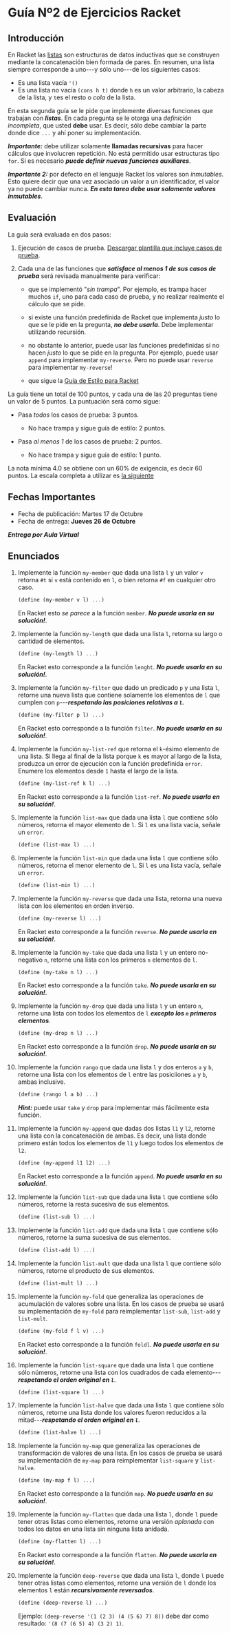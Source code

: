 # Guía Nº2 de Ejercicios Racket #

## Introducción ##


En Racket las
[listas](https://users.dcc.uchile.cl/~etanter/preplai/Estructuras_de_Datos.html#%28part._.Listas%29)
son estructuras de datos inductivas que se construyen mediante la
concatenación bien formada de pares. En resumen, una lista siempre
corresponde a uno---y sólo uno---de los siguientes casos:

- Es una lista vacía `'()`
- Es una lista no vacía `(cons h t)` donde `h` es un valor arbitrario,
la cabeza de la lista, y `t`es el resto o *cola* de la lista.


En esta segunda guía se le pide que implemente diversas funciones que
trabajan con ***listas***. En cada
pregunta se le otorga una *definición incompleta*, que usted **debe**
usar. Es decir, sólo debe cambiar la parte donde dice `...` y ahí
poner su implementación.

***Importante:*** debe utilizar solamente **llamadas recursivas** para
hacer cálculos que involucren repetición. No está permitido usar
estructuras tipo `for`. Si es necesario ***puede definir nuevas
funciones auxiliares***.

***Importante 2:*** por defecto en el lenguaje Racket los valores
son *inmutables*. Esto quiere decir que una vez asociado un valor a un
identificador, el valor ya no puede cambiar nunca. ***En esta tarea
debe usar solamente valores inmutables***.

## Evaluación ##

La guía será evaluada en dos pasos:

1. Ejecución de casos de prueba.
[Descargar plantilla que incluye casos de prueba](plantilla_guia2.rkt).

2. Cada una de las funciones que ***satisface al menos 1 de sus casos de
prueba*** será revisada manualmente para verificar:

	- que se implementó "*sin trampa*". Por ejemplo, es trampa hacer
	muchos `if`, uno para cada caso de prueba, y no realizar realmente
	el cálculo que se pide.

	- si existe una función predefinida de Racket que implementa *justo*
      lo que se le pide en la pregunta, ***no debe usarla***. Debe
      implementar utilizando recursión.

	- no obstante lo anterior, puede usar las funciones predefinidas
      si no hacen *justo* lo que se pide en la pregunta. Por ejemplo,
      puede usar `append` para implementar `my-reverse`. Pero no puede
      usar `reverse` para implementar `my-reverse`!
	
	- que sigue la [Guía de Estilo para Racket](http://docs.racket-lang.org/style/)

La guía tiene un total de 100 puntos, y cada una de las 20 preguntas
tiene un valor de 5 puntos. La puntuación será como sigue:

- Pasa *todos* los casos de prueba: 3 puntos.
	- No hace trampa y sigue guía de estilo: 2 puntos.
	
- Pasa *al menos 1* de los casos de prueba: 2 puntos.
	- No hace trampa y sigue guía de estilo: 1 punto.

La nota mínima 4.0 se obtiene con un 60% de exigencia, es decir 60
puntos. La escala completa a utilizar es
[la siguiente](http://escaladenotas.cl/?nmin=1&nmax=7.0&napr=4.0&exig=60.0&pmax=100.0&paso=1.0&orden=ascendente)

## Fechas Importantes ##

- Fecha de publicación: Martes 17 de Octubre
- Fecha de entrega: **Jueves 26 de Octubre**

***Entrega por Aula Virtual***

## Enunciados ##

1. Implemente la función `my-member` que dada una lista `l` y un valor
   `v` retorna `#t` si `v` está contenido en `l`, o bien retorna `#f`
   en cualquier otro caso.

	```scheme
	(define (my-member v l) ...)
	```

	En Racket esto *se parece* a la función `member`. ***No puede
    usarla en su solución!***.
	

1. Implemente la función `my-length` que dada una lista `l`, retorna
   su largo o cantidad de elementos.

	```scheme
	(define (my-length l) ...)
	```

	En Racket esto corresponde a la función `lenght`. ***No puede
    usarla en su solución!***.
	

1. Implemente la función `my-filter` que dado un predicado `p` y una
   lista `l`, retorne una nueva lista que contiene solamente los
   elementos de `l` que cumplen con `p`---***respetando las posiciones
   relativas a `l`.***

	```scheme
	(define (my-filter p l) ...)
	```

	En Racket esto corresponde a la función `filter`. ***No puede
    usarla en su solución!***.
	

1. Implemente la función `my-list-ref` que retorna el `k`-ésimo
   elemento de una lista. Si llega al final de la lista porque `k` es
   mayor al largo de la lista, produzca un error de ejecución con la
   función predefinida `error`. Enumere los elementos desde `1` hasta
   el largo de la lista.

	```scheme
	(define (my-list-ref k l) ...)
	```

	En Racket esto corresponde a la función `list-ref`. ***No puede
    usarla en su solución!***.


1. Implemente la función `list-max` que dada una lista `l` que
   contiene sólo números, retorna el mayor elemento de `l`. Si `l` es
   una lista vacía, señale un `error`.

	```scheme
	(define (list-max l) ...)
	```
   

1. Implemente la función `list-min` que dada una lista `l` que
   contiene sólo números, retorna el menor elemento de `l`. Si `l` es
   una lista vacía, señale un `error`.

	```scheme
	(define (list-min l) ...)
	```


1. Implemente la función  `my-reverse` que dada una lista, retorna una
   nueva lista con los elementos en orden inverso.

	```scheme
	(define (my-reverse l) ...)
	```

	En Racket esto corresponde a la función `reverse`. ***No puede
    usarla en su solución!***.
	

1. Implemente la función `my-take` que dada una lista `l`  y un entero
   no-negativo `n`, retorne una lista con los primeros `n` elementos de
   `l`.

	```scheme
	(define (my-take n l) ...)
	```

	En Racket esto corresponde a la función `take`. ***No puede usarla
    en su solución!***.
	

1. Implemente la función `my-drop` que dada una lista `l` y un entero
   `n`, retorne una lista con todos los elementos de `l` ***excepto
   los `n` primeros elementos***.

	```scheme
	(define (my-drop n l) ...)
	```

	En Racket esto corresponde a la función  `drop`. ***No puede
    usarla en su solución!***.
	

1. Implemente la función `rango` que dada una lista `l` y dos enteros `a` y `b`,
   retorne una lista con los elementos de `l` entre las posiciiones
   `a` y `b`, ambas inclusive.

	```scheme
	(define (rango l a b) ...)
	```

	***Hint:*** puede usar `take` y `drop` para implementar más
    fácilmente esta función.
	

1. Implemente la función `my-append` que dadas dos listas `l1` y `l2`,
   retorne una lista con la concatenación de ambas. Es decir, una
   lista donde primero están todos los elementos de `l1` y luego todos
   los elementos de `l2`.

	```scheme
	(define (my-append l1 l2) ...)
	```

	En Racket esto corresponde a la función `append`. ***No puede
    usarla en su solución!***.
	

1. Implemente la función `list-sub` que dada una lista `l` que
   contiene sólo números, retorne la resta sucesiva de sus elementos.

	```scheme
	(define (list-sub l) ...)
	```


1. Implemente la función `list-add` que dada una lista `l` que
   contiene sólo números, retorne la suma sucesiva de sus elementos.

	```scheme
	(define (list-add l) ...)
	```


1. Implemente la función `list-mult` que dada una lista `l` que
   contiene sólo números, retorne el producto de sus elementos.

	```scheme
	(define (list-mult l) ...)
	```


1. Implemente la función `my-fold` que generaliza las operaciones de
   acumulación de valores sobre una lista. En los casos de prueba se
   usará su implementación de `my-fold` para reimplementar `list-sub`,
   `list-add` y `list-mult`.

	```scheme
	(define (my-fold f l v) ...)
	```

	En Racket esto corresponde a la función `foldl`. ***No puede
    usarla en su solución!***.


1. Implemente la función `list-square` que dada una lista `l` que
   contiene sólo números, retorne una lista con los cuadrados de cada
   elemento---***respetando el orden original en `l`***.

	```scheme
	(define (list-square l) ...)
	```


1. Implemente la función `list-halve` que dada una lista `l` que
   contiene sólo números, retorne una lista donde los valores fueron
   reducidos a la mitad---***respetando el orden original en `l`***.

	```scheme
	(define (list-halve l) ...)
	```


1. Implemente la función `my-map` que generaliza las operaciones de
   transformación de valores de una lista. En los casos de prueba se
   usará su implementación de `my-map` para reimplementar
   `list-square` y `list-halve`.

	```scheme
	(define (my-map f l) ...)
	```

	En Racket esto corresponde a la función `map`. ***No puede usarla
    en su solución!***.


1. Implemente la función `my-flatten` que dada una lista `l`, donde
   `l` puede tener otras listas como elementos, retorne una versión
   *aplanada* con todos los datos en una lista sin ninguna lista
   anidada.

	```scheme
	(define (my-flatten l) ...)
	```

	En Racket esto corresponde a la función `flatten`. ***No puede
    usarla en su solución!***.


1. Implemente la función `deep-reverse` que dada una lista `l`, donde
   `l` puede tener otras listas como elementos, retorne una versión de
  `l` donde los elementos `l` están ***recursivamente
   reversados***. 

	```scheme
	(define (deep-reverse l) ...)
	```

	Ejemplo: `(deep-reverse '(1 (2 3) (4 (5 6) 7) 8))` debe dar como
    resultado: `'(8 (7 (6 5) 4) (3 2) 1)`.


